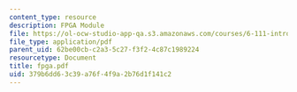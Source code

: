 ```yaml
---
content_type: resource
description: FPGA Module
file: https://ol-ocw-studio-app-qa.s3.amazonaws.com/courses/6-111-introductory-digital-systems-laboratory-fall-2002/379b6dd63c39a76f4f9a2b76d1f141c2_fpga.pdf
file_type: application/pdf
parent_uid: 62be00cb-c2a3-5c27-f3f2-4c87c1989224
resourcetype: Document
title: fpga.pdf
uid: 379b6dd6-3c39-a76f-4f9a-2b76d1f141c2
---
```

